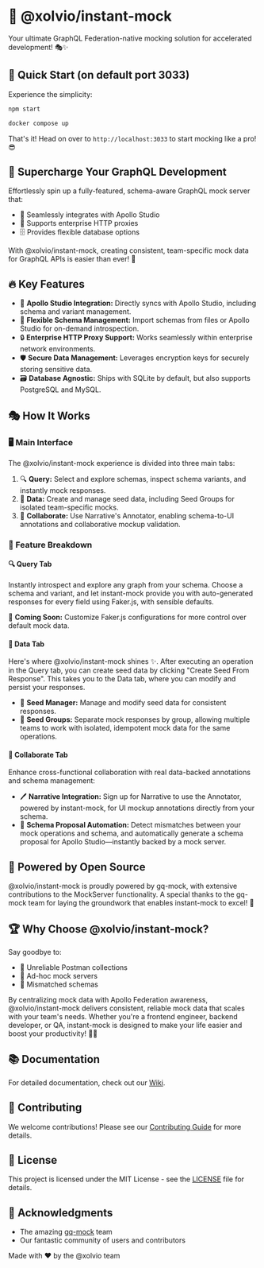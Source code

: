 # 🚀 @xolvio/instant-mock

Your ultimate GraphQL Federation-native mocking solution for accelerated development! 🎭✨

## 🚀 Quick Start (on default port 3033)

Experience the simplicity:

```bash
npm start
```
```bash
docker compose up
```

That's it! Head on over to `http://localhost:3033` to start mocking like a pro! 😎

## 🌟 Supercharge Your GraphQL Development

Effortlessly spin up a fully-featured, schema-aware GraphQL mock server that:

* 🔗 Seamlessly integrates with Apollo Studio
* 🏢 Supports enterprise HTTP proxies
* 🗄️ Provides flexible database options

With @xolvio/instant-mock, creating consistent, team-specific mock data for GraphQL APIs is easier than ever! 🎉

## 🔥 Key Features

* 🌠 **Apollo Studio Integration:** Directly syncs with Apollo Studio, including schema and variant management.
* 📜 **Flexible Schema Management:** Import schemas from files or Apollo Studio for on-demand introspection.
* 🔒 **Enterprise HTTP Proxy Support:** Works seamlessly within enterprise network environments.
* 🛡️ **Secure Data Management:** Leverages encryption keys for securely storing sensitive data.
* 🗃️ **Database Agnostic:** Ships with SQLite by default, but also supports PostgreSQL and MySQL.

## 🎭 How It Works

### 🖥️ Main Interface

The @xolvio/instant-mock experience is divided into three main tabs:

1. 🔍 **Query:** Select and explore schemas, inspect schema variants, and instantly mock responses.
2. 💾 **Data:** Create and manage seed data, including Seed Groups for isolated team-specific mocks.
3. 🤝 **Collaborate:** Use Narrative's Annotator, enabling schema-to-UI annotations and collaborative mockup validation.

### 🚀 Feature Breakdown

#### 🔍 Query Tab

Instantly introspect and explore any graph from your schema. Choose a schema and variant, and let instant-mock provide you with auto-generated responses for every field using Faker.js, with sensible defaults.

🔮 **Coming Soon:** Customize Faker.js configurations for more control over default mock data.

#### 💾 Data Tab

Here's where @xolvio/instant-mock shines ✨. After executing an operation in the Query tab, you can create seed data by clicking "Create Seed From Response". This takes you to the Data tab, where you can modify and persist your responses.

* 🌱 **Seed Manager:** Manage and modify seed data for consistent responses.
* 👥 **Seed Groups:** Separate mock responses by group, allowing multiple teams to work with isolated, idempotent mock data for the same operations.

#### 🤝 Collaborate Tab

Enhance cross-functional collaboration with real data-backed annotations and schema management:

* 🖊️ **Narrative Integration:** Sign up for Narrative to use the Annotator, powered by instant-mock, for UI mockup annotations directly from your schema.
* 🔄 **Schema Proposal Automation:** Detect mismatches between your mock operations and schema, and automatically generate a schema proposal for Apollo Studio—instantly backed by a mock server.

## 🙌 Powered by Open Source

@xolvio/instant-mock is proudly powered by gq-mock, with extensive contributions to the MockServer functionality. A special thanks to the gq-mock team for laying the groundwork that enables instant-mock to excel! 🎉

## 🏆 Why Choose @xolvio/instant-mock?

Say goodbye to:

* 👋 Unreliable Postman collections
* 👋 Ad-hoc mock servers
* 👋 Mismatched schemas

By centralizing mock data with Apollo Federation awareness, @xolvio/instant-mock delivers consistent, reliable mock data that scales with your team's needs. Whether you're a frontend engineer, backend developer, or QA, instant-mock is designed to make your life easier and boost your productivity! 🚀💪

## 📚 Documentation

For detailed documentation, check out our [Wiki](comingsoon).

## 🤝 Contributing

We welcome contributions! Please see our [Contributing Guide](comingsoon) for more details.

## 📄 License

This project is licensed under the MIT License - see the [LICENSE](comingsoon) file for details.

## 🙏 Acknowledgments

* The amazing [gq-mock](https://github.com/wayfair-incubator/gqmock) team
* Our fantastic community of users and contributors

Made with ❤️ by the @xolvio team
